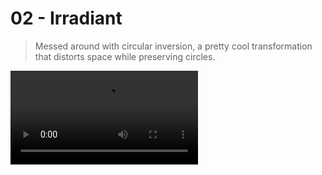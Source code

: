 # 02 - Irradiant

> Messed around with circular inversion, a pretty cool transformation that distorts space while preserving circles.

![vid1](vid1.mp4)
